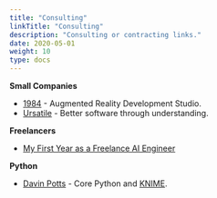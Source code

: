 ```yaml
---
title: "Consulting"
linkTitle: "Consulting"
description: "Consulting or contracting links."
date: 2020-05-01
weight: 10
type: docs
---
```


**Small Companies**
* [1984](https://1984.dev) - Augmented Reality Development Studio.
* [Ursatile](https://ursatile.com/) - Better software through understanding.

**Freelancers**
* [My First Year as a Freelance AI Engineer](http://masatohagiwara.net/202002-my-first-year-as-a-freelance-ai-engineer.html)

**Python**
* [Davin Potts](https://www.vertica.com/blog/davin-potts-core-python-committer-data-science/) - Core Python and [KNIME](https://www.knime.com/).

